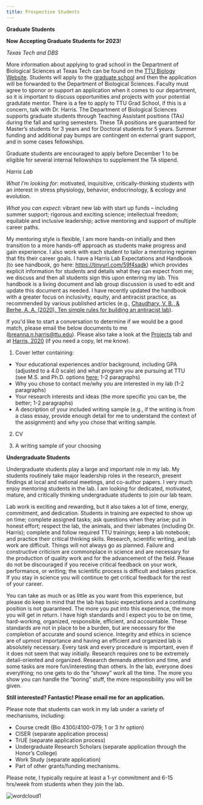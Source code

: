 ```yaml
---
title: Prospective Students
---
```


<!--more-->
**Graduate Students**

**Now Accepting Graduate Students for 2023!**

*Texas Tech and DBS*

More information about applying to grad school in the Department of Biological Sciences at Texas Tech can be found on the [TTU Biology Website](http://www.depts.ttu.edu/biology/Graduate/graduatestudies.php). Students will apply to the [graduate school](https://www.depts.ttu.edu/gradschool/admissions/howtoapply.php) and then the application will be forwarded to the Department of Biological Sciences. Faculty must agree to sponor or support an application when it comes to our department, so it is important to discuss opportunities and projects with your potential gradutate mentor. There is a fee to apply to TTU Grad School, if this is a concern, talk with Dr. Harris. The Department of Biological Sciences supports graduate students through Teaching Assistant positions (TAs) during the fall and spring semesters. These TA positions are guaranteed for Master’s students for 3 years and for Doctoral students for 5 years. Summer funding and additional pay bumps are contingent on external grant support, and in some cases fellowships. 

Graduate students are encouraged to apply before December 1 to be eligible for several internal fellowships to supplement the TA stipend.

*Harris Lab*

*What I’m looking for*: motivated, inquisitive, critically-thinking students with an interest in stress physiology, behavior, endocrinology, & ecology and evolution.

*What you can expect*: vibrant new lab with start up funds – including summer support; rigorous and exciting science; intellectual freedom; equitable and inclusive leadership; active mentoring and support of multiple career paths.

My mentoring style is flexible, I am more hands-on initially and then transition to a more hands-off approach as students make progress and gain experience. I also work with each student to tailor a mentoring regimen that fits their career goals. I have a Harris Lab Expectations and Handbook (to see handbook, go here: <https://tinyurl.com/59f4sadk>) which provides explicit information for students and details what they can expect from me; we discuss and then all students sign this upon entering my lab. This handbook is a living document and lab group discussion is used to edit and update this document as needed. I have recently updated the handbook with a greater focus on inclusivity, equity, and antiracist practice, as recommended by various published articles (e.g., [Chaudhary, V. B., & Berhe, A. A. (2020). Ten simple rules for building an antiracist lab](https://journals.plos.org/ploscompbiol/article?id=10.1371/journal.pcbi.1008210)).

If you'd like to start a conversation to determine if we would be a good match, please email the below documents to me (breanna.n.harris@ttu.edu). Please also take a look at the [Projects](/projects) tab and at [Harris, 2020](https://www.sciencedirect.com/science/article/pii/S0016648019304071?via%3Dihub) (if you need a copy, let me know).

1. Cover letter containing:

  * Your educational experiences and/or background, including GPA (adjusted to a 4.0 scale) and what program you are pursuing at TTU (see M.S. and Ph.D. options [here](https://www.depts.ttu.edu/biology/academics/graduate/programs/); 1-2 paragraphs)
  * Why you chose to contact me/why you are interested in my lab (1-2 paragraphs)
  * Your research interests and ideas (the more specific you can be, the better; 1-2 paragraphs)
  * A description of your included writing sample (e.g., if the writing is from a class essay, provide enough detail for me to understand the context of the        assignment) and why you chose that writing sample.

2. CV

3. A writing sample of your choosing

**Undergraduate Students**

Undergraduate students play a large and important role in my lab. My students routinely take major leadership roles in the research, present findings at local and national meetings, and co-author papers. I very much enjoy mentoring students in the lab. I am looking for dedicated, motivated, mature, and critically thinking undergraduate students to join our lab team.

Lab work is exciting and rewarding, but it also takes a lot of time, energy, commitment, and dedication. Students in training are expected to show up on time; complete assigned tasks; ask questions when they arise; put in honest effort; respect the lab, the animals, and their labmates (including Dr. Harris); complete and follow required TTU trainings; keep a lab notebook; and practice their critical thinking skills.  Research, scientific writing, and lab work are difficult. Things will not always go as planned. Failure and constructive criticism are commonplace in science and are necessary for the production of quality work and for the advancement of the field. Please do not be discouraged if you receive critical feedback on your work, performance, or writing; the scientific process is difficult and takes practice. If you stay in science you will continue to get critical feedback for the rest of your career. 

You can take as much or as little as you want from this experience, but please do keep in mind that the lab has basic expectations and a continuing position is not guaranteed. The more you put into this experience, the more you will get in return. I have high standards and I expect you to be on time, hard-working, organized, responsible, efficient, and accountable. These standards are not in place to be a burden, but are necessary for the completion of accurate and sound science. Integrity and ethics in science are of upmost importance and having an efficient and organized lab is absolutely necessary. Every task and every procedure is important, even if it does not seem that way initially.  Research requires one to be extremely detail-oriented and organized. Research demands attention and time, and some tasks are more fun/interesting than others. In the lab, everyone does everything; no one gets to do the “showy” work all the time. The more you show you can handle the “boring” stuff, the more responsibility you will be given.

**Still interested? Fantastic! Please email me for an application.**

Please note that students can work in my lab under a variety of mechanisms, including: 
  * Course credit (Bio 4300/4100-079; 1 or 3 hr option)
  * CISER (separate application process)
  * TrUE (separate application process)
  * Undergraduate Research Scholars (separate application through the Honor’s College)
  * Work Study (separate application)
  * Part of other grants/funding mechanisms. 

Please note, I typically require at least a 1-yr commitment and 6-15 hrs/week from students when they join the lab. 

![wordcloud1](https://user-images.githubusercontent.com/58483740/191638475-3043f726-cf84-4949-adc1-ccc4c2808364.jpg)
